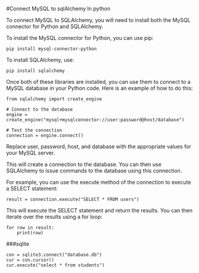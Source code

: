 #Connect MySQL to sqlAlchemy In python

To connect MySQL to SQLAlchemy, you will need to install both the MySQL connector for Python and SQLAlchemy.

To install the MySQL connector for Python, you can use pip:

````
pip install mysql-connector-python
````

To install SQLAlchemy, use:


````
pip install sqlalchemy
````

Once both of these libraries are installed, you can use them to connect to a MySQL database in your Python code. Here is an example of how to do this:

````
from sqlalchemy import create_engine

# Connect to the database
engine = create_engine("mysql+mysqlconnector://user:password@host/database")

# Test the connection
connection = engine.connect()
````

Replace user, password, host, and database with the appropriate values for your MySQL server.

This will create a connection to the database. You can then use SQLAlchemy to issue commands to the database using this connection.

For example, you can use the execute method of the connection to execute a SELECT statement:

````
result = connection.execute("SELECT * FROM users")
````

This will execute the SELECT statement and return the results. You can then iterate over the results using a for loop:

````
for row in result:
    print(row)
````

###sqlite
````
con = sqlite3.connect("database.db")
cur = con.cursor()
cur.execute("select * from students")
````
